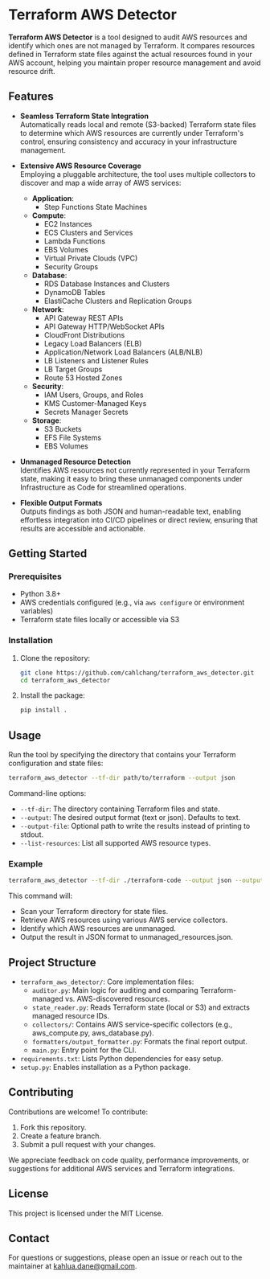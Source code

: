 # Terraform AWS Detector

**Terraform AWS Detector** is a tool designed to audit AWS resources and identify which ones are not managed by Terraform. It compares resources defined in Terraform state files against the actual resources found in your AWS account, helping you maintain proper resource management and avoid resource drift.

## Features

- **Seamless Terraform State Integration**  
  Automatically reads local and remote (S3-backed) Terraform state files to determine which AWS resources are currently under Terraform's control, ensuring consistency and accuracy in your infrastructure management.

- **Extensive AWS Resource Coverage**  
  Employing a pluggable architecture, the tool uses multiple collectors to discover and map a wide array of AWS services:

  - **Application**:
    - Step Functions State Machines
  - **Compute**:
    - EC2 Instances
    - ECS Clusters and Services
    - Lambda Functions
    - EBS Volumes
    - Virtual Private Clouds (VPC)
    - Security Groups
  - **Database**:
    - RDS Database Instances and Clusters
    - DynamoDB Tables
    - ElastiCache Clusters and Replication Groups
  - **Network**:
    - API Gateway REST APIs
    - API Gateway HTTP/WebSocket APIs
    - CloudFront Distributions
    - Legacy Load Balancers (ELB)
    - Application/Network Load Balancers (ALB/NLB)
    - LB Listeners and Listener Rules
    - LB Target Groups
    - Route 53 Hosted Zones
  - **Security**:
    - IAM Users, Groups, and Roles
    - KMS Customer-Managed Keys
    - Secrets Manager Secrets
  - **Storage**:
    - S3 Buckets
    - EFS File Systems
    - EBS Volumes

- **Unmanaged Resource Detection**  
  Identifies AWS resources not currently represented in your Terraform state, making it easy to bring these unmanaged components under Infrastructure as Code for streamlined operations.

- **Flexible Output Formats**  
  Outputs findings as both JSON and human-readable text, enabling effortless integration into CI/CD pipelines or direct review, ensuring that results are accessible and actionable.

## Getting Started

### Prerequisites

- Python 3.8+
- AWS credentials configured (e.g., via `aws configure` or environment variables)
- Terraform state files locally or accessible via S3

### Installation

1. Clone the repository:

   ```bash
   git clone https://github.com/cahlchang/terraform_aws_detector.git
   cd terraform_aws_detector
   ```

2. Install the package:
   ```bash
   pip install .
   ```

## Usage

Run the tool by specifying the directory that contains your Terraform configuration and state files:

```bash
terraform_aws_detector --tf-dir path/to/terraform --output json
```

Command-line options:

- `--tf-dir`: The directory containing Terraform files and state.
- `--output`: The desired output format (text or json). Defaults to text.
- `--output-file`: Optional path to write the results instead of printing to stdout.
- `--list-resources`: List all supported AWS resource types.

### Example

```bash
terraform_aws_detector --tf-dir ./terraform-code --output json --output-file unmanaged_resources.json
```

This command will:

- Scan your Terraform directory for state files.
- Retrieve AWS resources using various AWS service collectors.
- Identify which AWS resources are unmanaged.
- Output the result in JSON format to unmanaged_resources.json.

## Project Structure

- `terraform_aws_detector/`:
  Core implementation files:
  - `auditor.py`: Main logic for auditing and comparing Terraform-managed vs. AWS-discovered resources.
  - `state_reader.py`: Reads Terraform state (local or S3) and extracts managed resource IDs.
  - `collectors/`: Contains AWS service-specific collectors (e.g., aws_compute.py, aws_database.py).
  - `formatters/output_formatter.py`: Formats the final report output.
  - `main.py`: Entry point for the CLI.
- `requirements.txt`:
  Lists Python dependencies for easy setup.
- `setup.py`:
  Enables installation as a Python package.

## Contributing

Contributions are welcome! To contribute:

1. Fork this repository.
2. Create a feature branch.
3. Submit a pull request with your changes.

We appreciate feedback on code quality, performance improvements, or suggestions for additional AWS services and Terraform integrations.

## License

This project is licensed under the MIT License.

## Contact

For questions or suggestions, please open an issue or reach out to the maintainer at kahlua.dane@gmail.com.
